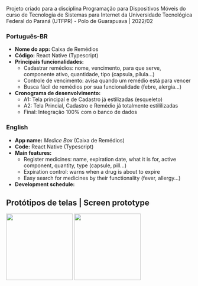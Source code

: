 Projeto criado para a disciplina Programação para Dispositivos Móveis do curso de Tecnologia de Sistemas para Internet da Universidade Tecnológica Federal do Paraná (UTFPR) - Polo de Guarapuava | 2022/02

### Português-BR
- **Nome do app:** Caixa de Remédios
- **Código:** React Native (Typescript)
- **Principais funcionalidades:** 
    * Cadastrar remédios: nome, vencimento, para que serve, componente ativo, quantidade, tipo (capsula, pílula...)
    * Controle de vencimento: avisa quando um remédio está para vencer
    * Busca fácil de remédios por sua funcionalidade (febre, alergia...)
- **Cronograma de desenvolvimento:** 
    * A1: Tela principal e de Cadastro já estilizadas (esqueleto)
    * A2: Tela Princial, Cadastro e Remédio já totalmente estililizadas
    * Final: Integração 100% com o banco de dados


### English
- **App name:**  *Medice Box* (Caixa de Remédios)
- **Code:** React Native (Typescript)
- **Main features:**
    * Register medicines: name, expiration date, what it is for, active component, quantity, type (capsule, pill...)
    * Expiration control: warns when a drug is about to expire
    * Easy search for medicines by their functionality (fever, allergy...)
- **Development schedule:**


## Protótipos de telas | Screen prototype

<img height="180em" src="https://by3301files.storage.live.com/y4mMMbNgaI7Ca-Id3EXS5ZWhLDbjLFnwT-dm962-zHmMghzgpqQcsKoJIEyAK7MpZAlbk2YO-vNKnLYTQVo5ipmAwEvvKD3k7brnb0XICkyNKpSsT3JvgUew1OS-HMldqyjEKZ58LnV4Qs48D2OIzWMl74B74ptSGlnn4ZPvykRx8KMi6IBOEUBPsMRzAJgRVMIy4tWttn4wKZzapNtd9dEqw/logo.png?psid=1&width=525&height=196"/>

<img height="180em" src="https://by3301files.storage.live.com/y4mGe3OKA11hYvk9FIcq_caXz6X8IAY0a18nNuo73xSBGi8dRnR1CiRsNRBK65X6A7dxWJCHoQRFs9I0SEogyRf1_4ZBOyrhUdxr_y_xIf5FmxfbRuoME3extpQs5fgGqPRkf9HgCsJl15Equ9vN4ahwhOhdT2R6uhJVYQuw06QeoER-ZjDg644pTgZC7XGw3kwdkZ7zoExgysAatFYYlyFww/main_screen.png?psid=1&width=610&height=1082"/>